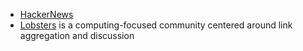 

* [HackerNews](https://news.ycombinator.com/)
* [Lobsters](https://lobste.rs/) is a computing-focused community centered around link aggregation and discussion
